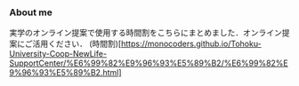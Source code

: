 ### About me
実学のオンライン提案で使用する時間割をこちらにまとめました．オンライン提案にご活用ください．
(時間割)[https://monocoders.github.io/Tohoku-University-Coop-NewLife-SupportCenter/%E6%99%82%E9%96%93%E5%89%B2/%E6%99%82%E9%96%93%E5%89%B2.html]